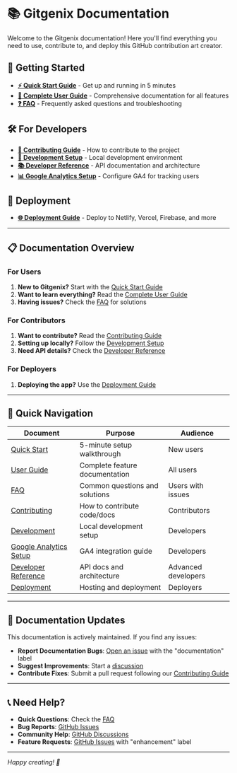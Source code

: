 # 📚 Gitgenix Documentation

Welcome to the Gitgenix documentation! Here you'll find everything you need to use, contribute to, and deploy this GitHub contribution art creator.

## 🚀 Getting Started

- **[⚡ Quick Start Guide](./QUICK_START.md)** - Get up and running in 5 minutes
- **[📖 Complete User Guide](./USER_GUIDE.md)** - Comprehensive documentation for all features
- **[❓ FAQ](./FAQ.md)** - Frequently asked questions and troubleshooting

## 🛠️ For Developers

- **[🤝 Contributing Guide](./CONTRIBUTING.md)** - How to contribute to the project
- **[🔧 Development Setup](./DEVELOPMENT.md)** - Local development environment
- **[📚 Developer Reference](./DEVELOPER_REFERENCE.md)** - API documentation and architecture
- **[📊 Google Analytics Setup](./GOOGLE_ANALYTICS_SETUP.md)** - Configure GA4 for tracking users

## 🚀 Deployment

- **[🌐 Deployment Guide](./DEPLOYMENT.md)** - Deploy to Netlify, Vercel, Firebase, and more

---

## 📋 Documentation Overview

### For Users

1. **New to Gitgenix?** Start with the [Quick Start Guide](./QUICK_START.md)
2. **Want to learn everything?** Read the [Complete User Guide](./USER_GUIDE.md)
3. **Having issues?** Check the [FAQ](./FAQ.md) for solutions

### For Contributors

1. **Want to contribute?** Read the [Contributing Guide](./CONTRIBUTING.md)
2. **Setting up locally?** Follow the [Development Setup](./DEVELOPMENT.md)
3. **Need API details?** Check the [Developer Reference](./DEVELOPER_REFERENCE.md)

### For Deployers

1. **Deploying the app?** Use the [Deployment Guide](./DEPLOYMENT.md)

---

## 🎯 Quick Navigation

| Document                                              | Purpose                        | Audience            |
| ----------------------------------------------------- | ------------------------------ | ------------------- |
| [Quick Start](./QUICK_START.md)                       | 5-minute setup walkthrough     | New users           |
| [User Guide](./USER_GUIDE.md)                         | Complete feature documentation | All users           |
| [FAQ](./FAQ.md)                                       | Common questions and solutions | Users with issues   |
| [Contributing](./CONTRIBUTING.md)                     | How to contribute code/docs    | Contributors        |
| [Development](./DEVELOPMENT.md)                       | Local development setup        | Developers          |
| [Google Analytics Setup](./GOOGLE_ANALYTICS_SETUP.md) | GA4 integration guide          | Developers          |
| [Developer Reference](./DEVELOPER_REFERENCE.md)       | API docs and architecture      | Advanced developers |
| [Deployment](./DEPLOYMENT.md)                         | Hosting and deployment         | Deployers           |

---

## 🔄 Documentation Updates

This documentation is actively maintained. If you find any issues:

- **Report Documentation Bugs**: [Open an issue](https://github.com/thesujalpatel/gitgenix/issues) with the "documentation" label
- **Suggest Improvements**: Start a [discussion](https://github.com/thesujalpatel/gitgenix/discussions)
- **Contribute Fixes**: Submit a pull request following our [Contributing Guide](./CONTRIBUTING.md)

---

## 📞 Need Help?

- **Quick Questions**: Check the [FAQ](./FAQ.md)
- **Bug Reports**: [GitHub Issues](https://github.com/thesujalpatel/gitgenix/issues)
- **Community Help**: [GitHub Discussions](https://github.com/thesujalpatel/gitgenix/discussions)
- **Feature Requests**: [GitHub Issues](https://github.com/thesujalpatel/gitgenix/issues) with "enhancement" label

---

_Happy creating! 🎨_
